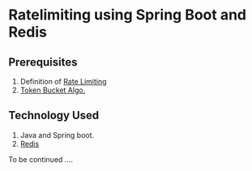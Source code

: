 # Ratelimiting using Spring Boot and Redis

## Prerequisites
  1. Definition of <a href="https://en.wikipedia.org/wiki/Rate_limiting#:~:text=A%20rate%20limiting%20algorithm%20is,code%20429%3A%20Too%20Many%20Requests.">Rate Limiting
  2.  <a href="https://en.wikipedia.org/wiki/Token_bucket">Token Bucket Algo.</a> 
  
## Technology Used
  1. Java and Spring boot.
  2. <a href="https://redis.io/docs/about/">Redis</a>
  
  To be continued ....
